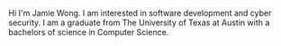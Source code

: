 Hi I'm Jamie Wong.
I am interested in software development and cyber security.
I am a graduate from The University of Texas at Austin with a bachelors of science in Computer Science. 


